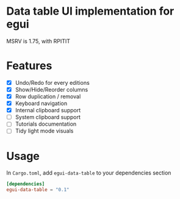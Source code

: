 # Data table UI implementation for egui

MSRV is 1.75, with RPITIT

# Features

- [x] Undo/Redo for every editions
- [x] Show/Hide/Reorder columns
- [x] Row duplication / removal
- [x] Keyboard navigation
- [x] Internal clipboard support
- [ ] System clipboard support
- [ ] Tutorials documentation
- [ ] Tidy light mode visuals

# Usage

In `Cargo.toml`, add `egui-data-table` to your dependencies section

```toml
[dependencies]
egui-data-table = "0.1"
```



